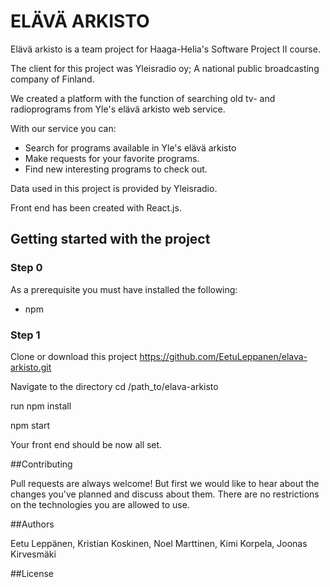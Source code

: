 # ELÄVÄ ARKISTO

Elävä arkisto is a team project for Haaga-Helia's Software Project II course.

The client for this project was Yleisradio oy; A national public broadcasting company of Finland.

We created a platform with the function of searching old tv- and radioprograms from Yle's elävä arkisto web service. 

With our service you can:
	
- Search for programs available in Yle's elävä arkisto
- Make requests for your favorite programs.
- Find new interesting programs to check out.
	
	
Data used in this project is provided by Yleisradio.

Front end has been created with React.js.

## Getting started with the project

### Step 0

As a prerequisite you must have installed the following:
- npm

### Step 1

Clone or download this project https://github.com/EetuLeppanen/elava-arkisto.git

Navigate to the directory cd /path_to/elava-arkisto

run npm install

npm start

Your front end should be now all set.

##Contributing 

Pull requests are always welcome! But first we would like to hear about the changes you've planned and discuss about them. 
There are no restrictions on the technologies you are allowed to use.



##Authors

Eetu Leppänen, Kristian Koskinen, Noel Marttinen, Kimi Korpela, Joonas Kirvesmäki

##License



